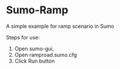 # Sumo-Ramp
A simple example for ramp scenario in Sumo

Steps for use:
  1. Open sumo-gui, 
  2. Open ramproad.sumo.cfg
  3. Click Run button
